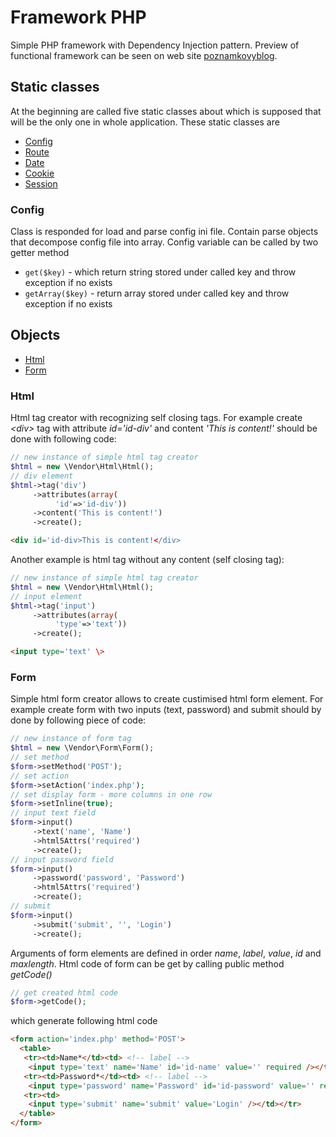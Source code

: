 # Framework PHP
Simple PHP framework with Dependency Injection pattern. Preview of functional framework can be seen on web site [poznamkovyblog](http://poznamkovyblog.cekuj.net). 
## Static classes
At the beginning are called five static classes about which is supposed that will be the only one in whole application. These static classes are
- [Config](#config)
- [Route](#route)
- [Date](#date)
- [Cookie](#cookie)
- [Session](#session)
### Config
Class is responded for load and parse config ini file. Contain parse objects that decompose config file into array. Config variable can be called by two getter method 
- ```get($key)``` - which return string stored under called key and throw exception if no exists 
- ```getArray($key)``` - return array stored under called key and throw exception if no exists
## Objects
- [Html](#html)
- [Form](#form)
### Html
Html tag creator with recognizing self closing tags. For example create *\<div\>* tag with attribute *id='id-div'* and content *'This is content!'* should be done with following code:
```php
// new instance of simple html tag creator
$html = new \Vendor\Html\Html();
// div element
$html->tag('div')
     ->attributes(array(
          'id'=>'id-div'))
     ->content('This is content!')
     ->create();
```
```html
<div id='id-div>This is content!</div>
```
Another example is html tag without any content (self closing tag):
```php
// new instance of simple html tag creator
$html = new \Vendor\Html\Html();
// input element
$html->tag('input')
     ->attributes(array(
          'type'=>'text'))
     ->create();
```
```html
<input type='text' \>
```
### Form
Simple html form creator allows to create custimised html form element. For example create form with two inputs (text, password) and submit should by done by following piece of code:
```php
// new instance of form tag
$html = new \Vendor\Form\Form();
// set method
$form->setMethod('POST');
// set action
$form->setAction('index.php');
// set display form - more columns in one row
$form->setInline(true);
// input text field
$form->input()
     ->text('name', 'Name')
     ->html5Attrs('required')
     ->create();
// input password field
$form->input()
     ->password('password', 'Password')
     ->html5Attrs('required')
     ->create();
// submit
$form->input()
     ->submit('submit', '', 'Login')
     ->create();
```
Arguments of form elements are defined in order *name*, *label*, *value*, *id* and *maxlength*. Html code of form can be get by calling public method *getCode()*
```php
// get created html code     
$form->getCode();
```
which generate following html code
```html
<form action='index.php' method='POST'>
  <table>
   <tr><td>Name*</td><td> <!-- label -->
    <input type='text' name='Name' id='id-name' value='' required /></td></tr>
   <tr><td>Password*</td><td> <!-- label -->
    <input type='password' name='Password' id='id-password' value='' required /></td></tr>
   <tr><td>
    <input type='submit' name='submit' value='Login' /></td></tr>
  </table>
</form>
```
